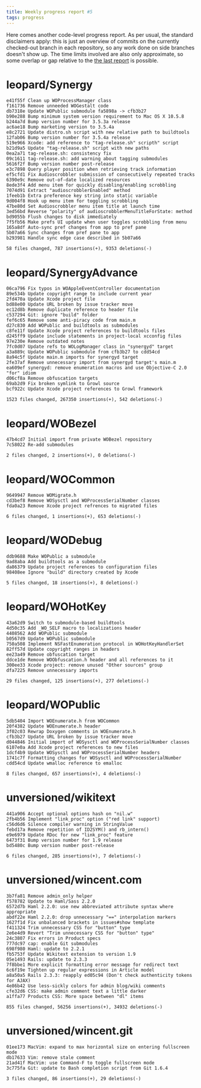 ```yaml
---
title: Weekly progress report #5
tags: progress
---
```


Here comes another code-level progress report. As per usual, the standard disclaimers apply: this is just an overview of commits on the currently checked-out branch in each repository, so any work done on side branches doesn't show up. The time limits involved are also only approximate, so some overlap or gap relative to the [the last report](/blog/weekly-progress-report-4) is possible.

# leopard/Synergy

    e41f55f Clean up WOProcessManager class
    f161736 Remove unneeded WOGestalt code
    db7318e Update WOPublic submodule fa5898a -> cfb3b27
    b90e288 Bump minimum system version requirement to Mac OS X 10.5.8
    b244a7d Bump version number for 3.5.3a release
    ac6ae18 Bump marketing version to 3.5.4a
    e8c2721 Update distro.sh script with new relative path to buildtools
    12fab06 Bump version number for 3.5.4a release
    519e966 Xcode: add reference to "tag-release.sh" scripth" script
    b21d9a5 Update "tag-release.sh" script with new paths
    0ea2a71 tag-release.sh: consistency fix
    09c1611 tag-release.sh: add warning about tagging submodules
    5616f2f Bump version number post-release
    e3c7898 Query player position when retrieving track information
    ef5cfd1 Fix Audioscrobbler submission of consecutively repeated tracks
    6390e9c Remove out-of-date localized resources
    8ede3f4 Add menu item for quickly disabling/enabling scrobbling
    7074d91 Extract "audioscrobblerEnabled" method
    1feeb1b Extra preference key string into static variable
    9d004f8 Hook up menu item for toggling scrobbling
    47be80d Set Audioscrobbler menu item title at launch time
    3ed56bd Reverse "polarity" of audioscrobblerMenuTitleForState: method
    bd9055b Flush changes to disk immediately
    7f5fb56 Make prefs UI update when user toggles scrobbling from menu
    165a8df Auto-sync pref changes from app to pref pane
    5b07a66 Sync changes from pref pane to app
    b293981 Handle sync edge case described in 5b07a66

    58 files changed, 787 insertions(+), 9353 deletions(-)

# leopard/SynergyAdvance

    06ca796 Fix typos in WOAppleEventController documentation
    89e534b Update copyright range to include current year
    2fd470a Update Xcode project file
    bd88e00 Update URL broken by issue tracker move
    ec12d8b Remove duplicate reference to header file
    c537294 Git: ignore "build" folder
    fef6c65 Remove some anti-piracy code from main.m
    d27c830 Add WOPublic and buildtools as submodules
    c8fe11f Update Xcode project references to buildtools files
    d245ff9 Update include statements in project-local xcconfig files
    97e230e Remove outdated notes
    7fc0d07 Update refs to WOLogManager class in "synergyd" target
    a3a889c Update WOPublic submodule from cfb3b27 to cdd54cd
    8a94c5f Update main.m imports for synergyd target
    2fe37af Remove unnecessary import from synergyd target's main.m
    ea609ef synergyd: remove enumeration macros and use Objective-C 2.0 "for" idiom
    d06cf8a Remove obfuscation targets
    69ab2d9 Fix broken symlink to Growl source
    bcf922c Update Xcode project references to Growl framework

    1523 files changed, 267350 insertions(+), 542 deletions(-)

# leopard/WOBezel

    47b4cd7 Initial import from private WOBezel repository
    7c58022 Re-add submodules

    2 files changed, 2 insertions(+), 0 deletions(-)

# leopard/WOCommon

    9649947 Remove WOMigrate.h
    cd3bef8 Remove WOSysctl and WOProcessSerialNumber classes
    fda0a23 Remove Xcode project refrences to migrated files

    6 files changed, 1 insertions(+), 653 deletions(-)

# leopard/WODebug

    ddb9688 Make WOPublic a submodule
    9ad8aba Add buildtools as a submodule
    da86379 Update project references to configuration files
    98408ee Ignore "build" directory created by Xcode

    5 files changed, 18 insertions(+), 8 deletions(-)

# leopard/WOHotKey

    43a62d9 Switch to submodule-based buildtools
    4d50c35 Add _WO_SELF macro to localizations header
    4408562 Add WOPublic submodule
    b0567d9 Update WOPublic submodule
    750a508 Implement NSFastEnumeration protocol in WOHotKeyHandlerSet
    82ff57d Update copyright ranges in headers
    ee23a49 Remove obfuscation target
    ddce1de Remove WOObfuscation.h header and all references to it
    300ee33 Xcode project: remove unused "Other sources" group
    dfa7225 Remove unnecessary imports

    29 files changed, 125 insertions(+), 277 deletions(-)

# leopard/WOPublic

    5db5404 Import WOEnumerate.h from WOCommon
    20f4382 Update WOEnumerate.h header
    3f02c03 Rewrap Doxygen comments in WOEnumerate.h
    cfb3b27 Update URL broken by issue tracker move
    d044846 Initial import of WOSysctl and WOProcessSerialNumber classes
    6107e0a Add Xcode project references to new files
    1dcf4b9 Update WOSysctl and WOProcessSerialNumber headers
    1741c7f Formatting changes for WOSysctl and WOProcessSerialNumber
    cdd54cd Update wmalloc reference to emalloc

    8 files changed, 657 insertions(+), 4 deletions(-)

# unversioned/wikitext

    441a906 Accept optional options hash on "nil.w"
    2fb4b56 Implement "link_proc" option ("red link" support)
    c56d6d6 Silence compiler warning in StringValue
    febd17a Remove repetition of ID2SYM() and rb_intern()
    e9e6979 Update RDoc for new "link_proc" feature
    6473f31 Bump version number for 1.9 release
    bd5480c Bump version number post-release

    6 files changed, 285 insertions(+), 7 deletions(-)

# unversioned/wincent.com

    3b7fa81 Remove admin_only helper
    f578782 Update to Haml/Sass 2.2.0
    6572d7b Haml 2.2.0: use new abbreviated attribute syntax where appropriate
    abdf22e Haml 2.2.0: drop unnecessary "==" interpolation markers
    1627f1d Fix unbalanced brackets in issues#show template
    f411324 Trim unnecessary CSS for "button" type
    2e6e4d9 Revert "Trim unnecessary CSS for "button" type"
    24c3807 Fix errors in Product specs
    777dc97 cap: enable Git submodules
    698f980 Haml: update to 2.2.1
    fb5753f Update Wikitext extension to version 1.9
    05e1493 Rails: update to 2.3.3
    7f8bbe1 More explicit formatting error message for redirect text
    6c6f19e Tighten up regular expressions in Article model
    a8a50a5 Rails 2.3.3: reapply ed05c94 (Don't check authenticity tokens for AJAX)
    4e86b42 Use less-sickly colors for admin blog/wiki comments
    cfe32d6 CSS: make admin comment text a little darker
    a1ffa77 Products CSS: More space between "dl" items

    855 files changed, 56256 insertions(+), 34932 deletions(-)

# unversioned/wincent.git

    01ee173 MacVim: expand to max horizontal size on entering fullscreen mode
    db17633 Vim: remove stale comment
    21ad41f MacVim: use Command-F to toggle fullscreen mode
    3c775fa Git: update to Bash completion script from Git 1.6.4

    3 files changed, 86 insertions(+), 29 deletions(-)
